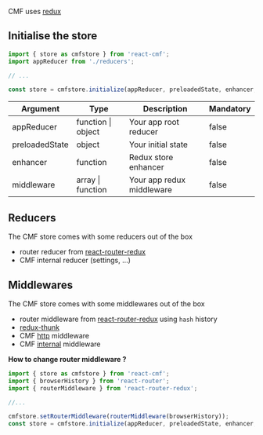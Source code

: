 CMF uses [redux](http://redux.js.org/)

## Initialise the store
```javascript
import { store as cmfstore } from 'react-cmf';
import appReducer from './reducers';

// ...

const store = cmfstore.initialize(appReducer, preloadedState, enhancer, middleware);
```


| Argument | Type | Description | Mandatory |
|---|---|---|---|
| appReducer | function &#124; object | Your app root reducer | false |
| preloadedState | object | Your initial state | false |
| enhancer | function | Redux store enhancer | false |
| middleware | array &#124; function | Your app redux middleware | false |

## Reducers

The CMF store comes with some reducers out of the box
* router reducer from [react-router-redux](https://github.com/reactjs/react-router-redux)
* CMF internal reducer (settings, ...)


## Middlewares

The CMF store comes with some middlewares out of the box
* router middleware from [react-router-redux](https://github.com/reactjs/react-router-redux) using `hash` history
* [redux-thunk](https://github.com/gaearon/redux-thunk)
* CMF [http](middlewares/http/index.md) middleware
* CMF [internal](middlewares/http/cmf.md) middleware

**How to change router middleware ?**
```javascript
import { store as cmfstore } from 'react-cmf';
import { browserHistory } from 'react-router';
import { routerMiddleware } from 'react-router-redux';

//...

cmfstore.setRouterMiddleware(routerMiddleware(browserHistory));
const store = cmfstore.initialize(appReducer, preloadedState, enhancer, middleware);
```
